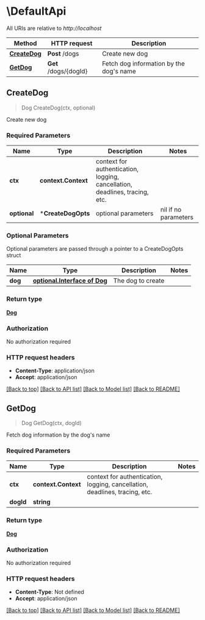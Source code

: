 # \DefaultApi

All URIs are relative to *http://localhost*

Method | HTTP request | Description
------------- | ------------- | -------------
[**CreateDog**](DefaultApi.md#CreateDog) | **Post** /dogs | Create new dog
[**GetDog**](DefaultApi.md#GetDog) | **Get** /dogs/{dogId} | Fetch dog information by the dog&#39;s name



## CreateDog

> Dog CreateDog(ctx, optional)

Create new dog

### Required Parameters


Name | Type | Description  | Notes
------------- | ------------- | ------------- | -------------
**ctx** | **context.Context** | context for authentication, logging, cancellation, deadlines, tracing, etc.
 **optional** | ***CreateDogOpts** | optional parameters | nil if no parameters

### Optional Parameters

Optional parameters are passed through a pointer to a CreateDogOpts struct


Name | Type | Description  | Notes
------------- | ------------- | ------------- | -------------
 **dog** | [**optional.Interface of Dog**](Dog.md)| The dog to create | 

### Return type

[**Dog**](Dog.md)

### Authorization

No authorization required

### HTTP request headers

- **Content-Type**: application/json
- **Accept**: application/json

[[Back to top]](#) [[Back to API list]](../README.md#documentation-for-api-endpoints)
[[Back to Model list]](../README.md#documentation-for-models)
[[Back to README]](../README.md)


## GetDog

> Dog GetDog(ctx, dogId)

Fetch dog information by the dog's name

### Required Parameters


Name | Type | Description  | Notes
------------- | ------------- | ------------- | -------------
**ctx** | **context.Context** | context for authentication, logging, cancellation, deadlines, tracing, etc.
**dogId** | **string**|  | 

### Return type

[**Dog**](Dog.md)

### Authorization

No authorization required

### HTTP request headers

- **Content-Type**: Not defined
- **Accept**: application/json

[[Back to top]](#) [[Back to API list]](../README.md#documentation-for-api-endpoints)
[[Back to Model list]](../README.md#documentation-for-models)
[[Back to README]](../README.md)


